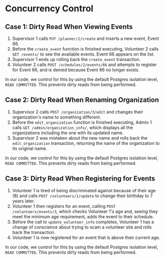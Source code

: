# Concurrency Control

## Case 1: Dirty Read When Viewing Events

1. Supervisor 1 calls `PUT /planner/1/create` and inserts a new event, Event 66.
2. Before the `create_event` function is finished executing, Volunteer 2 calls `GET /events/` to see the available events. Event 66 appears on the list.
3. Supervisor 1 ends up rolling back the `create_event` transaction.
4. Volunteer 2 calls `POST /schedules/2/events/66` and attempts to register for Event 66, and is denied because Event 66 no longer exists.

In our code, we control for this by using the default Postgres isolation level, `READ COMMITTED`. This prevents dirty reads from being performed. 

## Case 2: Dirty Read When Renaming Organization

1. Supervisor 2 calls `POST /organization/3/edit` and changes their organization's name to something different.
2. Before the `edit_organization` function is finished executing, Admin 1 calls `GET /admin/organization_info/`, which displays all the organizations including the one with its updated name.
3. Supervisor 2 was mistaken about the new name and rolls back the `edit_organization` transaction, returning the name of the organization to its original name.

In our code, we control for this by using the default Postgres isolation level, `READ COMMITTED`. This prevents dirty reads from being performed. 

## Case 3: Dirty Read When Registering for Events

1. Volunteer 1 is tired of being discriminated against because of their age (8) and calls `POST /volunteers/1/update` to change their birthday to 7 years later.
2. Volunteer 1 then registers for an event, calling `POST /volunteers/events/3`, which checks Volunteer 1's age and, seeing they meet the minimum age requirement, adds the event to their schedule.
3. Before the call to `update_volunteer_info` completes, Volunteer 1 has a change of conscience about trying to scam a volunteer site and rolls back the transaction.
4. Volunteer 1 is now registered for an event that is above their current age.

In our code, we control for this by using the default Postgres isolation level, `READ COMMITTED`. This prevents dirty reads from being performed. 

